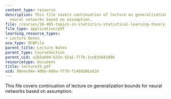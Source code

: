 ```yaml
---
content_type: resource
description: This file covers continuation of lecture on generalization bounds for
  neural networks based on assumption.
file: /courses/18-465-topics-in-statistics-statistical-learning-theory-spring-2007/98eec94e40bb660a7779f1488d96c62d_lecture25.pdf
file_type: application/pdf
learning_resource_types:
- Lecture Notes
ocw_type: OCWFile
parent_title: Lecture Notes
parent_type: CourseSection
parent_uid: a1b5ab94-b32e-92a2-777b-3ce81b841896
resourcetype: Document
title: lecture25.pdf
uid: 98eec94e-40bb-660a-7779-f1488d96c62d
---
```

This file covers continuation of lecture on generalization bounds for neural networks based on assumption.

